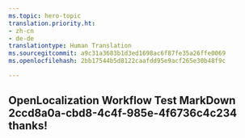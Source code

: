 ```yaml
---
ms.topic: hero-topic
translation.priority.ht:
- zh-cn
- de-de
translationtype: Human Translation
ms.sourcegitcommit: a9c31a3683b1d3ed1698ac6f87fe35a26ffe0069
ms.openlocfilehash: 2bb17544b5d8122caafdd95e9acf265e30b48f9c

---
```

## OpenLocalization Workflow Test MarkDown 2ccd8a0a-cbd8-4c4f-985e-4f6736c4c234 thanks!



<!--HONumber=Jul16_HO3-->


